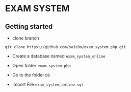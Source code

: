 # EXAM SYSTEM

## Getting started

- clone branch

```
git clone https://github.com/saicOo/exam_system_php.git
```
- Create a database named `exam_system_online`

- Open folder `exam_system_php`

- Go to the folder `DB`

- Import File `exam_system_online.sql`
